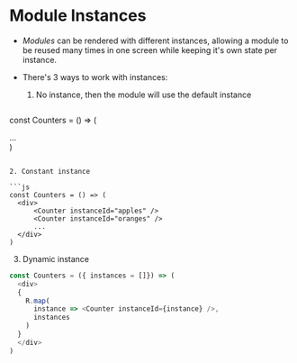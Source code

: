 # Module Instances

- *Modules* can be rendered with different instances, allowing a module to be reused many times in one screen while keeping it's own state per instance.

<!-- STORY -->

- There's 3 ways to work with instances:

  1. No instance, then the module will use the default instance

  ```js
const Counters = () => (
    <div>
        <Counter />
        ...
    </div>
)

  ```

  2. Constant instance

  ```js
const Counters = () => (
    <div>
        <Counter instanceId="apples" />
        <Counter instanceId="oranges" />
        ...
    </div>
)

  ```

  3. Dynamic instance

  ```js
const Counters = ({ instances = []}) => (
    <div>
    { 
      R.map(
        instance => <Counter instanceId={instance} />, 
        instances
      ) 
    }
    </div>
)

  ```

